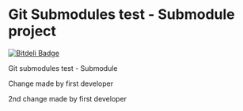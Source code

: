 # Git Submodules test - Submodule project
[![Bitdeli Badge](https://d2weczhvl823v0.cloudfront.net/alexmorosmarco/gst-submodule/trend.png)](https://bitdeli.com/free "Bitdeli Badge")

Git submodules test - Submodule

Change made by first developer

2nd change made by first developer
